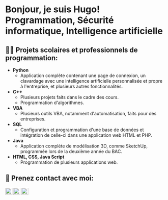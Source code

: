 <h1>Bonjour, je suis Hugo! <br/><a>Programmation</a>, <a>Sécurité informatique</a>, <a>Intelligence artificielle</a></h1>

<h2>👨‍💻 Projets scolaires et professionnels de programmation:</h2>

- <b>Python</b>
  - Application complète contenant une page de connexion, un clavardage avec une intelligence artificielle personnalisée et propre à l'entreprise, et plusieurs autres fonctionnalités.
- <b>C++</b>
  - Plusieurs projets faits dans le cadre des cours.
  - Programmation d'algorithmes.
- <b>VBA</b>
  - Plusieurs outils VBA, notamment d'automatisation, faits pour des entreprises.
- <b>SQL</b>
  - Configuration et programmation d'une base de données et intégration de celle-ci dans une application web HTML et PHP.
- <b>Java</b>
  - Application complète de modélisation 3D, comme SketchUp, programmée lors de la deuxième année du BAC.
- <b>HTML, CSS, Java Script</b>
  - Programmation de plusieurs applications web.

<h2> 🤳 Prenez contact avec moi:</h2>

[<img align="left" alt="HugoAlain | Twitter" width="22px" src="https://cdn.jsdelivr.net/npm/simple-icons@v3/icons/twitter.svg" />][twitter]
[<img align="left" alt="HugoAlain | LinkedIn" width="22px" src="https://cdn.jsdelivr.net/npm/simple-icons@v3/icons/linkedin.svg" />][linkedin]
[<img align="left" alt="HugoAlain | Instagram" width="22px" src="https://cdn.jsdelivr.net/npm/simple-icons@v3/icons/instagram.svg" />][instagram]

[twitter]: https://twitter.com/friax9044
[instagram]: https://www.instagram.com/hugo__alain/?hl=fr
[linkedin]: https://linkedin.com/in/hugoalain/

<!--

Here are some ideas to get you started:

- 🔭 I’m currently working on ...
- 🌱 I’m currently learning ...
- 👯 I’m looking to collaborate on ...
- 🤔 I’m looking for help with ...
- 💬 Ask me about ...
- 📫 How to reach me: ...
- 😄 Pronouns: ...
- ⚡ Fun fact: ...
-->
